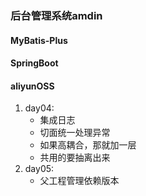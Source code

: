 ### 后台管理系统amdin

#### MyBatis-Plus

#### SpringBoot

#### aliyunOSS

1. day04:
    - 集成日志
    - 切面统一处理异常
    - 如果高耦合，那就加一层
    - 共用的要抽离出来
2. day05:
    - 父工程管理依赖版本